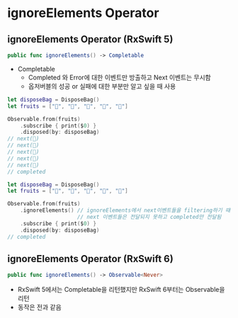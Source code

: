 # ignoreElements Operator

## ignoreElements Operator (RxSwift 5)

```swift
public func ignoreElements() -> Completable
```

- Completable
    - Completed 와 Error에 대한 이벤트만 방출하고 Next 이벤트는 무시함
    - 옵저버블의 성공 or 실패에 대한 부분만 알고 싶을 때 사용

```swift
let disposeBag = DisposeBag()
let fruits = ["🍏", "🍎", "🍋", "🍓", "🍇"]

Observable.from(fruits)
    .subscribe { print($0) }
    .disposed(by: disposeBag)
// next(🍏)
// next(🍎)
// next(🍋)
// next(🍓)
// next(🍇)
// completed
```

```swift
let disposeBag = DisposeBag()
let fruits = ["🍏", "🍎", "🍋", "🍓", "🍇"]

Observable.from(fruits)
    .ignoreElements() // ignoreElements에서 next이벤트들을 filtering하기 때문에
                      // next 이벤트들은 전달되지 못하고 completed만 전달됨
    .subscribe { print($0) }
    .disposed(by: disposeBag)
// completed
```

## ignoreElements Operator (RxSwift 6)

```swift
public func ignoreElements() -> Observable<Never>
```

- RxSwift 5에서는 Completable을 리턴했지만 RxSwift 6부터는 Observable<Never>을 리턴
- 동작은 전과 같음